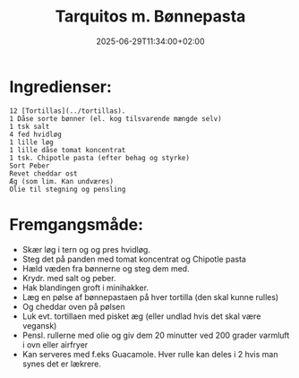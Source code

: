 ﻿---
title: "Tarquitos m. Bønnepasta"
date: 2025-06-29T11:34:00+02:00
draft: false
---
# Ingredienser:

	12 [Tortillas](../tortillas).
	1 Dåse sorte bønner (el. kog tilsvarende mængde selv)
	1 tsk salt
	4 fed hvidløg
	1 lille løg
	1 lille dåse tomat koncentrat
	1 tsk. Chipotle pasta (efter behag og styrke)
	Sort Peber
	Revet cheddar ost
	Æg (som lim. Kan undværes)
	Olie til stegning og pensling




# Fremgangsmåde:

* Skær løg i tern og og pres hvidløg. 
* Steg det på panden med tomat koncentrat og Chipotle pasta
* Hæld væden fra bønnerne og steg dem med.
* Krydr. med salt og peber.
* Hak blandingen groft i minihakker.
* Læg en pølse af bønnepastaen på hver tortilla (den skal kunne rulles)
* Og cheddar oven på pølsen
* Luk evt. tortillaen med pisket æg (eller undlad hvis det skal være vegansk)
* Pensl. rullerne med olie og giv dem 20 minutter ved 200 grader varmluft i ovn eller airfryer
* Kan serveres med f.eks Guacamole. Hver rulle kan deles i 2 hvis man synes det er lækrere.